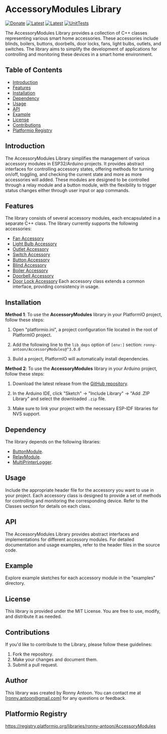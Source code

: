 # AccessoryModules Library

[![Donate](https://img.shields.io/badge/Donate-PayPal-green.svg)](https://www.paypal.com/donate/?hosted_button_id=BACPRJTAU4G4E)
[![Latest](https://img.shields.io/github/v/tag/ronny-antoon/AccessoryModules?color=red&label=last+release)](https://github.com/ronny-antoon/AccessoryModules/releases)
[![Latest](https://badges.registry.platformio.org/packages/ronny-antoon/library/AccessoryModules.svg)](https://registry.platformio.org/libraries/ronny-antoon/AccessoryModules)
[![UnitTests](https://github.com/ronny-antoon/AccessoryModules/actions/workflows/build-and-test-embeded.yaml/badge.svg)](https://github.com/ronny-antoon/AccessoryModules/actions/workflows/build-and-test-embeded.yaml)

The AccessoryModules Library provides a collection of C++ classes representing various smart home accessories. These accessories include blinds, boilers, buttons, doorbells, door locks, fans, light bulbs, outlets, and switches. The library aims to simplify the development of applications for controlling and monitoring these devices in a smart home environment.

## Table of Contents
- [Introduction](#introduction)
- [Features](#features)
- [Installation](#installation)
- [Dependency](#dependency)
- [Usage](#usage)
- [API](#API)
- [Example](#example)
- [License](#license)
- [Contributions](#contributions)
- [Platformio Registry](#platformio-registry)

## Introduction

The AccessoryModules Library simplifies the management of various accessory modules in ESP32/Arduino projects. It provides abstract interfaces for controlling accessory states, offering methods for turning on/off, toggling, and checking the current state and more as more accessories will added.
These modules are designed to be controlled through a relay module and a button module, with the flexibility to trigger status changes either through user input or app commands.

## Features

The library consists of several accessory modules, each encapsulated in a separate C++ class.
The library currently supports the following accessories:
- [Fan Accessory](https://github.com/ronny-antoon/AccessoryModules/blob/main/include/FanAccessory.hpp)
- [Light Bulb Accessory](https://github.com/ronny-antoon/AccessoryModules/blob/main/include/LightBulbAccessory.hpp)
- [Outlet Accessory](https://github.com/ronny-antoon/AccessoryModules/blob/main/include/OutletAccessory.hpp)
- [Switch Accessory](https://github.com/ronny-antoon/AccessoryModules/blob/main/include/SwitchAccessory.hpp)
- [Button Accessory](https://github.com/ronny-antoon/AccessoryModules/blob/main/include/ButtonAccessory.hpp)
- [Blind Accessory](https://github.com/ronny-antoon/AccessoryModules/blob/main/include/BlindAccessory.hpp)
- [Boiler Accessory](https://github.com/ronny-antoon/AccessoryModules/blob/main/include/BoilerAccessory.hpp)
- [Doorbell Accessory](https://github.com/ronny-antoon/AccessoryModules/blob/main/include/DoorbellAccessory.hpp)
- [Door Lock Accessory](https://github.com/ronny-antoon/AccessoryModules/blob/main/include/DoorLockAccessory.hpp)
Each accessory class extends a common interface, providing consistency in usage.

## Installation

**Method 1**:
To use the **AccessoryModules** library in your PlatformIO project, follow these steps:

1. Open "platformio.ini", a project configuration file located in the root of PlatformIO project.

2. Add the following line to the `lib_deps` option of `[env:]` section:
`ronny-antoon/AccessoryModules@^3.0.0`

3. Build a project, PlatformIO will automatically install dependencies.

**Method 2**:
To use the **AccessoryModules** library in your Arduino project, follow these steps:

1. Download the latest release from the [GitHub repository](https://github.com/ronny-antoon/AccessoryModules).

2. In the Arduino IDE, click "Sketch" -> "Include Library" -> "Add .ZIP Library" and select the downloaded `.zip` file.

3. Make sure to link your project with the necessary ESP-IDF libraries for NVS support.

## Dependency

The library depends on the following libraries:
- [ButtonModule](https://github.com/ronny-antoon/ButtonModule).
- [RelayModule](https://github.com/ronny-antoon/RelayModule).
- [MultiPrinterLogger](https://github.com/ronny-antoon/MultiPrinterLogger).

## Usage

Include the appropriate header file for the accessory you want to use in your project. Each accessory class is designed to provide a set of methods for controlling and monitoring the corresponding device. Refer to the Classes section for details on each class.

## API

The AccessoryModules Library provides abstract interfaces and implementations for different accessory modules. For detailed documentation and usage examples, refer to the header files in the source code.

## Example

Explore example sketches for each accessory module in the "examples" directory.

## License

This library is provided under the MIT License. You are free to use, modify, and distribute it as needed.

## Contributions

If you'd like to contribute to the Library, please follow these guidelines:
1. Fork the repository.
2. Make your changes and document them.
3. Submit a pull request.

## Author

This library was created by Ronny Antoon. You can contact me at [ronny.antoon@gmail.com] for any questions or feedback.

## Platformio Registry

https://registry.platformio.org/libraries/ronny-antoon/AccessoryModules